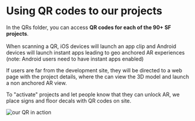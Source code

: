 # Using QR codes to our projects

In the QRs folder, you can access **QR codes for each of the 90+ SF projects**.<br>
<br>
When scanning a QR, iOS devices will launch an app clip and Android devices will launch instant apps leading to geo anchored AR experiences (note: Android users need to have instant apps enabled)

If users are far from the development site, they will be directed to a web page with the project details, where the can view the 3D model and launch a non anchored AR view. 

To "activate" projects and let people know that they can unlock AR, we place signs and floor decals with QR codes on site. 

![our QR in action](https://i.imgur.com/Y39XnRO.gifv)


